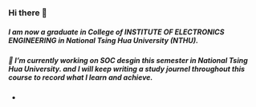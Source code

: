 ### Hi there 👋
##### I am now a graduate in College of INSTITUTE OF ELECTRONICS ENGINEERING in National Tsing Hua University (NTHU).
##### 🔭 I’m currently working on SOC desgin this semester in National Tsing Hua University. and I will keep writing a study journel throughout this course to record what I learn and achieve.
- 
<!--
**zeus950068/zeus950068** is a ✨ _special_ ✨ repository because its `README.md` (this file) appears on your GitHub profile.

Here are some ideas to get you started:

- 🔭 I’m currently working on ...
- 🌱 I’m currently learning ...
- 👯 I’m looking to collaborate on ...
- 🤔 I’m looking for help with ...
- 💬 Ask me about ...
- 📫 How to reach me: ...
- 😄 Pronouns: ...
- ⚡ Fun fact: ...
-->
